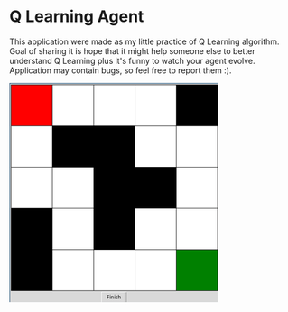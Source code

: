 # Q Learning Agent

This application were made as my little practice of Q Learning algorithm.
Goal of sharing it is hope that it might help someone else to better understand Q Learning plus it's funny to watch your agent evolve.
Application may contain bugs, so feel free to report them :).

![Application](app.png)
